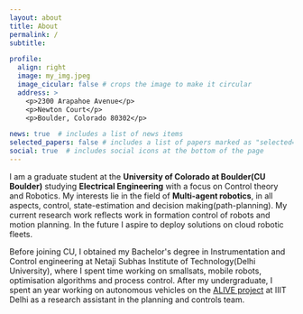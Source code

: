 ```yaml
---
layout: about
title: About
permalink: /
subtitle: 

profile:
  align: right
  image: my_img.jpeg
  image_cicular: false # crops the image to make it circular
  address: >
    <p>2300 Arapahoe Avenue</p>
    <p>Newton Court</p>
    <p>Boulder, Colorado 80302</p>

news: true  # includes a list of news items
selected_papers: false # includes a list of papers marked as "selected={true}"
social: true  # includes social icons at the bottom of the page
---
```


I am a graduate student at the __University of Colorado at Boulder(CU Boulder)__ studying __Electrical Engineering__ with a focus on Control theory and Robotics. My interests lie in the field of __Multi-agent robotics__, in all aspects, control, state-estimation and decision making(path-planning). My current research work reflects work in formation control of robots and motion planning. In the future I aspire to deploy solutions on cloud robotic fleets.

Before joining CU, I obtained my Bachelor's degree in Instrumentation and Control engineering at Netaji Subhas Institute of Technology(Delhi University), where I spent time working on smallsats, mobile robots, optimisation algorithms and process control. After my undergraduate, I spent an year working on autonomous vehicles on the [ALIVE project](https://sites.google.com/iiitd.ac.in/iiitd-alive) at IIIT Delhi as a research assistant in the planning and controls team.
